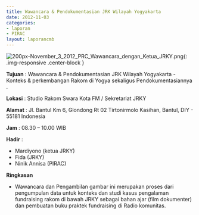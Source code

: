 ```yaml
---
title: Wawancara & Pendokumentasian JRK Wilayah Yogyakarta
date: 2012-11-03
categories:
- laporan
- PIRAC
layout: laporancmb
---
```



![200px-November_3_2012_PRC_Wawancara_dengan_Ketua_JRKY.png](/uploads/200px-November_3_2012_PRC_Wawancara_dengan_Ketua_JRKY.png){: .img-responsive .center-block }


**Tujuan** : Wawancara & Pendokumentasian JRK Wilayah Yogyakarta - Konteks & perkembangan Rakom di Yogya sekaligus Pendokumentasiannya . 

**Lokasi** : Studio Rakom Swara Kota FM / Sekretariat JRKY 

**Alamat** : Jl. Bantul Km 6, Glondong Rt 02 Tirtonirmolo Kasihan, Bantul, DIY - 55181 Indonesia 

**Jam** : 08.30 – 10.00 WIB 

**Hadir** :
* Mardiyono (ketua JRKY)
* Fida (JRKY)
* Ninik Annisa (PIRAC)

**Ringkasan**  
* Wawancara dan Pengambilan gambar ini merupakan proses dari pengumpulan data untuk konteks dan studi kasus pengalaman fundraising rakom di bawah JRKY sebagai bahan ajar (film dokumenter) dan pembuatan buku praktek fundraising di Radio komunitas.
